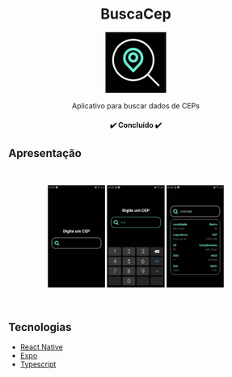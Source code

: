 <h1 align="center">BuscaCep</h1>

<div align="center">
  <img 
       src="https://github.com/AstronautoLunar/buscaPorCep/blob/develop/assets/icon.png" 
       alt="Icon app"
       width="120px"
       height="120px"
  />
</div>

<p align="center">Aplicativo para buscar dados de CEPs</p>

<h4 align="center">
 ✔️ Concluído ✔️
</h4>

## Apresentação

<br/>
<br/>
<div align="center">
  <img
       src="https://github.com/AstronautoLunar/buscaPorCep/blob/develop/presentation/buscaPorCep-1.jpg"
       alt="Part 1"
       width="22.5%"
   />
  <img
       src="https://github.com/AstronautoLunar/buscaPorCep/blob/develop/presentation/buscaPorCep-2.jpg"
       alt="Part 2"
       width="22.5%"
   />
  <img
       src="https://github.com/AstronautoLunar/buscaPorCep/blob/develop/presentation/buscaPorCep-3.jpg"
       alt="Part 3"
       width="22.5%"
   />
</div>

<br/>
<br/>
  
## Tecnologias

- [React Native](https://reactnative.dev/)
- [Expo](https://docs.expo.dev/)
- [Typescript](https://www.typescriptlang.org/)
